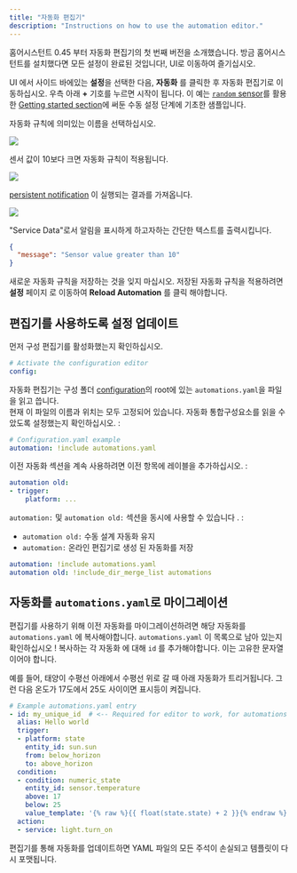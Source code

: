 ```yaml
---
title: "자동화 편집기"
description: "Instructions on how to use the automation editor."
---
```


홈어시스턴트 0.45 부터 자동화 편집기의 첫 번째 버전을 소개했습니다. 방금 홈어시스턴트를 설치했다면 모든 설정이 완료된 것입니다!, UI로 이동하여 즐기십시오.

UI 에서 사이드 바에있는 **설정**을 선택한 다음, **자동화** 를 클릭한 후 자동화 편집기로 이동하십시오. 우측 아래 **+** 기호를 누르면 시작이 됩니다. 이 예는 [`random` sensor](/integrations/random#sensor)를 활용한 [Getting started section](/getting-started/automation/)에 써둔 수동 설정 단계에 기초한 샘플입니다. 

자동화 규칙에 의미있는 이름을 선택하십시오.

<p class='img'>
  <img src='{{site_root}}/images/docs/automation-editor/new-automation.png' />
</p>

센서 값이 10보다 크면 자동화 규칙이 적용됩니다.

<p class='img'>
  <img src='{{site_root}}/images/docs/automation-editor/new-trigger.png' />
</p>

[persistent notification](/integrations/persistent_notification/) 이 실행되는 결과를 가져옵니다. 

<p class='img'>
  <img src='{{site_root}}/images/docs/automation-editor/new-action.png' />
</p>

"Service Data"로서 알림을 표시하게 하고자하는 간단한 텍스트를 출력시킵니다.

```json
{ 
  "message": "Sensor value greater than 10"
}
```

새로운 자동화 규칙을 저장하는 것을 잊지 마십시오. 저장된 자동화 규칙을 적용하려면 **설정** 페이지 로 이동하여 **Reload Automation** 를 클릭 해야합니다. 

## 편집기를 사용하도록 설정 업데이트

먼저 구성 편집기를 활성화했는지 확인하십시오.

```yaml
# Activate the configuration editor
config:
```

자동화 편집기는 구성 폴더 [configuration](/docs/configuration/)의 root에 있는 `automations.yaml`을 파일을 읽고 씁니다.  
현재 이 파일의 이름과 위치는 모두 고정되어 있습니다.
자동화 통합구성요소를 읽을 수 았도록 설정했는지 확인하십시오. :

```yaml
# Configuration.yaml example
automation: !include automations.yaml
```

이전 자동화 섹션을 계속 사용하려면 이전 항목에 레이블을 추가하십시오. :

```yaml
automation old:
- trigger:
    platform: ...
```

`automation:` 및 `automation old:` 섹션을 동시에 사용할 수 있습니다 . :
 - `automation old:` 수동 설계 자동화 유지
 - `automation:`  온라인 편집기로 생성 된 자동화를 저장

```yaml
automation: !include automations.yaml
automation old: !include_dir_merge_list automations
```


## 자동화를 `automations.yaml`로 마이그레이션

편집기를 사용하기 위해 이전 자동화를 마이그레이션하려면 해당 자동화를 `automations.yaml` 에 복사해야합니다. `automations.yaml` 이 목록으로 남아 있는지 확인하십시오 ! 복사하는 각 자동화 에 대해 `id` 를 추가해야합니다. 이는 고유한 문자열이어야 합니다.

예를 들어, 태양이 수평선 아래에서 수평선 위로 갈 때 아래 자동화가 트리거됩니다. 그런 다음 온도가 17도에서 25도 사이이면 표시등이 켜집니다.

```yaml
# Example automations.yaml entry
- id: my_unique_id  # <-- Required for editor to work, for automations created with the editor the id will be automatically generated.
  alias: Hello world
  trigger:
  - platform: state 
    entity_id: sun.sun
    from: below_horizon
    to: above_horizon
  condition:
  - condition: numeric_state
    entity_id: sensor.temperature
    above: 17
    below: 25
    value_template: '{% raw %}{{ float(state.state) + 2 }}{% endraw %}'
  action:
  - service: light.turn_on
```

<div class='note'>
편집기를 통해 자동화를 업데이트하면 YAML 파일의 모든 주석이 손실되고 템플릿이 다시 포맷됩니다.
</div>
